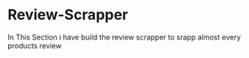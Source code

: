 # Review-Scrapper
In This Section i have build the review scrapper to srapp almost every products review

